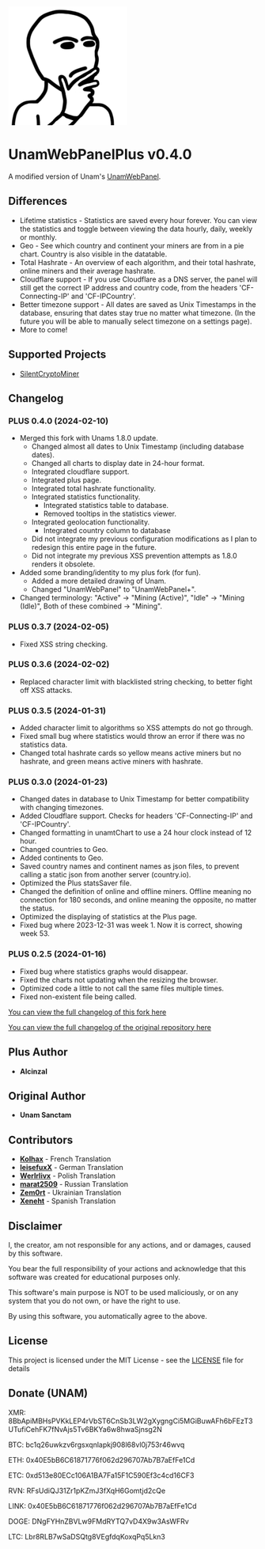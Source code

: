<img src="https://github.com/Alcinzal/UnamWebPanelPlus/blob/master/UnamWebPanelPlus.png?raw=true">

# UnamWebPanelPlus v0.4.0

A modified version of Unam's [UnamWebPanel](https://github.com/UnamSanctam/UnamWebPanel).

## Differences

* Lifetime statistics - Statistics are saved every hour forever. You can view the statistics and toggle between viewing the data hourly, daily, weekly or monthly.
* Geo - See which country and continent your miners are from in a pie chart. Country is also visible in the datatable.
* Total Hashrate - An overview of each algorithm, and their total hashrate, online miners and their average hashrate.
* Cloudflare support - If you use Cloudflare as a DNS server, the panel will still get the correct IP address and country code, from the headers 'CF-Connecting-IP' and 'CF-IPCountry'.
* Better timezone support - All dates are saved as Unix Timestamps in the database, ensuring that dates stay true no matter what timezone. (In the future you will be able to manually select timezone on a settings page).
* More to come!

## Supported Projects

* [SilentCryptoMiner](https://github.com/UnamSanctam/SilentCryptoMiner)

## Changelog
### PLUS 0.4.0 (2024-02-10)
* Merged this fork with Unams 1.8.0 update.
    * Changed almost all dates to Unix Timestamp (including database dates).
    * Changed all charts to display date in 24-hour format.
    * Integrated cloudflare support.
    * Integrated plus page.
    * Integrated total hashrate functionality.
    * Integrated statistics functionality.
        * Integrated statistics table to database.
        * Removed tooltips in the statistics viewer.
    * Integrated geolocation functionality.
        * Integrated country column to database
    * Did not integrate my previous configuration modifications as I plan to redesign this entire page in the future.
    * Did not integrate my previous XSS prevention attempts as 1.8.0 renders it obsolete.
* Added some branding/identity to my plus fork (for fun).
    * Added a more detailed drawing of Unam.
    * Changed "UnamWebPanel" to "UnamWebPanel+".
* Changed terminology: "Active" -> "Mining (Active)", "Idle" -> "Mining (Idle)", Both of these combined -> "Mining".
### PLUS 0.3.7 (2024-02-05)
* Fixed XSS string checking.
### PLUS 0.3.6 (2024-02-02)
* Replaced character limit with blacklisted string checking, to better fight off XSS attacks.
### PLUS 0.3.5 (2024-01-31)
* Added character limit to algorithms so XSS attempts do not go through.
* Fixed small bug where statistics would throw an error if there was no statistics data.
* Changed total hashrate cards so yellow means active miners but no hashrate, and green means active miners with hashrate.
### PLUS 0.3.0 (2024-01-23)
* Changed dates in database to Unix Timestamp for better compatibility with changing timezones.
* Added Cloudflare support. Checks for headers 'CF-Connecting-IP' and 'CF-IPCountry'.
* Changed formatting in unamtChart to use a 24 hour clock instead of 12 hour.
* Changed countries to Geo.
* Added continents to Geo.
* Saved country names and continent names as json files, to prevent calling a static json from another server (country.io).
* Optimized the Plus statsSaver file.
* Changed the definition of online and offline miners. Offline meaning no connection for 180 seconds, and online meaning the opposite, no matter the status.
* Optimized the displaying of statistics at the Plus page.
* Fixed bug where 2023-12-31 was week 1. Now it is correct, showing week 53.
### PLUS 0.2.5 (2024-01-16)
* Fixed bug where statistics graphs would disappear.
* Fixed the charts not updating when the resizing the browser.
* Optimized code a little to not call the same files multiple times.
* Fixed non-existent file being called.

[You can view the full changelog of this fork here](CHANGELOG.md)

[You can view the full changelog of the original repository here](https://github.com/UnamSanctam/UnamWebPanel/blob/master/README.md)

## Plus Author

* **Alcinzal**

## Original Author

* **Unam Sanctam**

## Contributors

* **[Kolhax](https://github.com/Kolhax)** - French Translation
* **[leisefuxX](https://github.com/leisefuxX)** - German Translation
* **[Werlrlivx](https://github.com/Werlrlivx)** - Polish Translation
* **[marat2509](https://github.com/marat2509)** - Russian Translation
* **[Zem0rt](https://github.com/Zem0rt)** - Ukrainian Translation
* **[Xeneht](https://github.com/Xeneht)** - Spanish Translation

## Disclaimer

I, the creator, am not responsible for any actions, and or damages, caused by this software.

You bear the full responsibility of your actions and acknowledge that this software was created for educational purposes only.

This software's main purpose is NOT to be used maliciously, or on any system that you do not own, or have the right to use.

By using this software, you automatically agree to the above.

## License

This project is licensed under the MIT License - see the [LICENSE](LICENSE) file for details

## Donate (UNAM)

XMR: 8BbApiMBHsPVKkLEP4rVbST6CnSb3LW2gXygngCi5MGiBuwAFh6bFEzT3UTufiCehFK7fNvAjs5Tv6BKYa6w8hwaSjnsg2N

BTC: bc1q26uwkzv6rgsxqnlapkj908l68vl0j753r46wvq

ETH: 0x40E5bB6C61871776f062d296707Ab7B7aEfFe1Cd

ETC: 0xd513e80ECc106A1BA7Fa15F1C590Ef3c4cd16CF3

RVN: RFsUdiQJ31Zr1pKZmJ3fXqH6Gomtjd2cQe

LINK: 0x40E5bB6C61871776f062d296707Ab7B7aEfFe1Cd

DOGE: DNgFYHnZBVLw9FMdRYTQ7vD4X9w3AsWFRv

LTC: Lbr8RLB7wSaDSQtg8VEgfdqKoxqPq5Lkn3